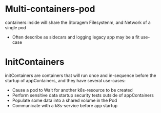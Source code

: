 # Multi-containers-pod
containers inside will share the Storagem Filesystenm, and Network of a single pod
  * Often describe as sidecars and logging legacy app may be a fit use-case

# InitContainers
initContainers are containers that will run once and in-sequence before the startup of appContainers, and they have several use-cases:
  * Cause a pod to Wait for another k8s-resource to be created
  * Perform sensitive data startup security tests outside of appContainers
  * Populate some data into a shared volume in the Pod
  * Communicate with a k8s-service before app startup
